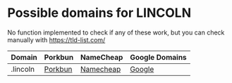 # Possible domains for LINCOLN

No function implemented to check if any of these work, but you can check manually with https://tld-list.com/

| Domain | Porkbun | NameCheap | Google Domains |
|---|---|---|---|
| .lincoln | [Porkbun](https://porkbun.com/checkout/search?prb=e814663da1&tlds=&idnLanguage=&search=search&q=.lincoln) | [Namecheap](https://www.namecheap.com/domains/registration/results/?domain=.lincoln) | [Google](https://domains.google.com/registrar/search?searchTerm=.lincoln) |
